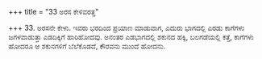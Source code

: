 +++
title = "33 ಅರಸ ಕೇಳಿವರತ್ತ"

+++
33. ಅರಸನೇ ಕೇಳು. ಇವರು ಭರದಿಂದ  ಪ್ರಯಾಣ ಮಾಡುವಾಗ, ಎದುರು ಭಾಗದಲ್ಲಿ ಎರಡು ಕಾಗೆಗಳು ಜಗಳವಾಡುತ್ತಾ ಎಡದಿಕ್ಕಿಗೆ ಹಾರಿಹೋದವು. ಅನಂತರ ಎಡಭಾಗದಲ್ಲಿ ಶಕುನದ  ಹಕ್ಕಿ, ಬಲಗಡೆಯಲ್ಲಿ  ಕತ್ತೆ, ಕಾಗೆಗಳು ಹೋದರೂ ಆ ಶಕುನಗಳಿಗೆ ಬೆಲೆಕೊಡದೆ, ಕೌರವನು  ಮುಂದೆ ಹೋದನು.